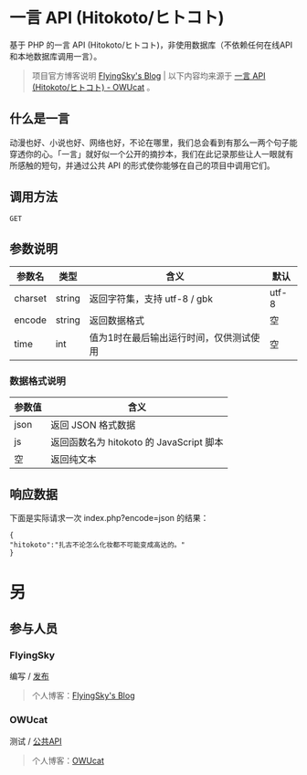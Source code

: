 # 一言 API (Hitokoto/ヒトコト)
基于 PHP 的一言 API (Hitokoto/ヒトコト)，非使用数据库（不依赖任何在线API和本地数据库调用一言）。
> 项目官方博客说明 [FlyingSky's Blog](https://blog.flyingsky.ml/archives/174)
> |
> 以下内容均来源于 [一言 API (Hitokoto/ヒトコト) - OWUcat](https://owucat.top/archives/167) 。
## 什么是一言
动漫也好、小说也好、网络也好，不论在哪里，我们总会看到有那么一两个句子能穿透你的心。「一言」就好似一个公开的摘抄本，我们在此记录那些让人一眼就有所感触的短句，并通过公共 API 的形式使你能够在自己的项目中调用它们。
## 调用方法
`GET`
## 参数说明
参数名|类型|含义|默认
-|-|-|-
charset|string|返回字符集，支持 utf-8 / gbk|utf-8
encode|string|返回数据格式|空
time|int|值为1时在最后输出运行时间，仅供测试使用|空
### 数据格式说明
参数值|含义
-|-
json|返回 JSON 格式数据
js|返回函数名为 hitokoto 的 JavaScript 脚本
空|返回纯文本
## 响应数据
下面是实际请求一次 index.php?encode=json 的结果：
```
{
"hitokoto":"扎古不论怎么化妆都不可能变成高达的。"
}
```
# 另
## 参与人员
### FlyingSky
编写 / [发布](https://github.com/FlyingSky-CN/HitokotoAPI/)
> 个人博客：[FlyingSky's Blog](https://blog.flyingsky.ml/)
### OWUcat
测试 / [公共API](https://owucat.top/archives/167)
> 个人博客：[OWUcat](https://OWUcat.top/)
